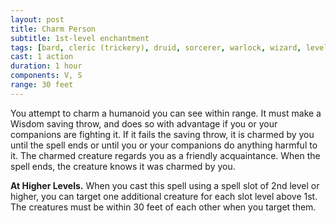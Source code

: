 ```yaml
---
layout: post
title: Charm Person
subtitle: 1st-level enchantment
tags: [bard, cleric (trickery), druid, sorcerer, warlock, wizard, level1, enchantment]
cast: 1 action
duration: 1 hour
components: V, S
range: 30 feet
---
```

You attempt to charm a humanoid you can see within range. It must make a Wisdom saving throw, and does so with advantage if you or your companions are fighting it. If it fails the saving throw, it is charmed by you until the spell ends or until you or your companions do anything harmful to it. The charmed creature regards you as a friendly acquaintance. When the spell ends, the creature knows it was charmed by you.

**At Higher Levels.** When you cast this spell using a spell slot of 2nd level or higher, you can target one additional creature for each slot level above 1st. The creatures must be within 30 feet of each other when you target them.